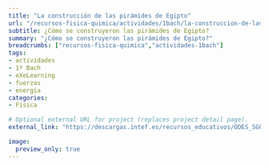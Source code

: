 ```yaml
---
title: "La construcción de las pirámides de Egipto"
url: "/recursos-fisica-quimica/actividades/1bach/la-construccion-de-las-piramides-de-egipto"
subtitle: ¿Cómo se construyeron las pirámides de Egipto?
summary: "¿Cómo se construyeron las pirámides de Egipto?"
breadcrumbs: ["recursos-fisica-quimica","actividades-1bach"]
tags:
- actividades
- 1º Bach
- eXeLearning
- fuerzas
- energía
categories:
- Física

# Optional external URL for project (replaces project detail page).
external_link: "https://descargas.intef.es/recursos_educativos/ODES_SGOA/Bachillerato/FQ/3B.4_-_Pirmides_de_Egipto/index.html"

image:
  preview_only: true
---
```


